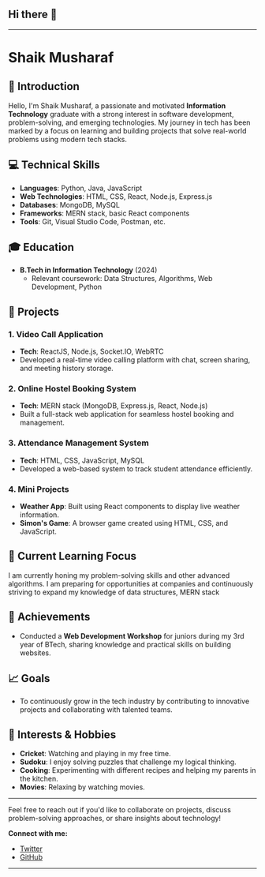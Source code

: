  ## Hi there 👋

<!--
**musharraf10/musharraf10** is a ✨ _special_ ✨ repository because its `README.md` (this file) appears on your GitHub profile.

Here are some ideas to get you started:

- 🔭 I’m currently working on ...
- 🌱 I’m currently learning ...
- 👯 I’m looking to collaborate on ...
- 🤔 I’m looking for help with ...
- 💬 Ask me about ...
- 📫 How to reach me: ...
- 😄 Pronouns: ...
- ⚡ Fun fact: ...
-->


---

# Shaik Musharaf

## 👋 Introduction

Hello, I'm Shaik Musharaf, a passionate and motivated **Information Technology** graduate with a strong interest in software development, problem-solving, and emerging technologies. My journey in tech has been marked by a focus on learning and building projects that solve real-world problems using modern tech stacks.

## 💻 Technical Skills
- **Languages**: Python, Java, JavaScript
- **Web Technologies**: HTML, CSS, React, Node.js, Express.js
- **Databases**: MongoDB, MySQL
- **Frameworks**: MERN stack, basic React components
- **Tools**: Git, Visual Studio Code, Postman, etc.

## 🎓 Education
- **B.Tech in Information Technology** (2024)
  - Relevant coursework: Data Structures, Algorithms, Web Development, Python 

## 🚀 Projects
### 1. **Video Call Application**
   - **Tech**: ReactJS, Node.js, Socket.IO, WebRTC
   - Developed a real-time video calling platform with chat, screen sharing, and meeting history storage.
   
### 2. **Online Hostel Booking System**
   - **Tech**: MERN stack (MongoDB, Express.js, React, Node.js)
   - Built a full-stack web application for seamless hostel booking and management.
   
### 3. **Attendance Management System**
   - **Tech**: HTML, CSS, JavaScript, MySQL
   - Developed a web-based system to track student attendance efficiently.
   
### 4. **Mini Projects**
   - **Weather App**: Built using React components to display live weather information.
   - **Simon's Game**: A browser game created using HTML, CSS, and JavaScript.

## 🌱 Current Learning Focus
I am currently honing my problem-solving skills and other advanced algorithms. I am preparing for opportunities at companies and continuously striving to expand my knowledge of data structures, MERN stack 

## 🏅 Achievements
- Conducted a **Web Development Workshop** for juniors during my 3rd year of BTech, sharing knowledge and practical skills on building websites.
  
## 📈 Goals
- To continuously grow in the tech industry by contributing to innovative projects and collaborating with talented teams.

## 🏏 Interests & Hobbies
- **Cricket**: Watching and playing in my free time.
- **Sudoku**: I enjoy solving puzzles that challenge my logical thinking.
- **Cooking**: Experimenting with different recipes and helping my parents in the kitchen.
- **Movies**: Relaxing by watching movies.

---

Feel free to reach out if you'd like to collaborate on projects, discuss problem-solving approaches, or share insights about technology!

**Connect with me:**
- [Twitter](https://x.com/SMusharaf83689)
- [GitHub](https://github.com/musharraf10)
  
---
